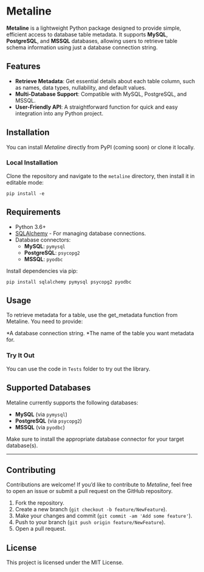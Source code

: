 # Metaline

**Metaline** is a lightweight Python package designed to provide simple, efficient access to database table metadata. It supports **MySQL**, **PostgreSQL**, and **MSSQL** databases, allowing users to retrieve table schema information using just a database connection string.

## Features

- **Retrieve Metadata**: Get essential details about each table column, such as names, data types, nullability, and default values.
- **Multi-Database Support**: Compatible with MySQL, PostgreSQL, and MSSQL.
- **User-Friendly API**: A straightforward function for quick and easy integration into any Python project.

## Installation

You can install *Metaline* directly from PyPI (coming soon) or clone it locally.

### Local Installation

Clone the repository and navigate to the `metaline` directory, then install it in editable mode:

`pip install -e`

## Requirements

- Python 3.6+
- [SQLAlchemy](https://www.sqlalchemy.org/) - For managing database connections.
- Database connectors:
  - **MySQL**: `pymysql`
  - **PostgreSQL**: `psycopg2`
  - **MSSQL**: `pyodbc`

Install dependencies via pip:

`pip install sqlalchemy pymysql psycopg2 pyodbc`

## Usage
To retrieve metadata for a table, use the get_metadata function from Metaline. You need to provide:

*A database connection string.
*The name of the table you want metadata for.

### Try It Out
You can use the code in `Tests` folder to try out the library.

## Supported Databases

Metaline currently supports the following databases:
- **MySQL** (via `pymysql`)
- **PostgreSQL** (via `psycopg2`)
- **MSSQL** (via `pyodbc`)

Make sure to install the appropriate database connector for your target database(s).

---

## Contributing

Contributions are welcome! If you’d like to contribute to *Metaline*, feel free to open an issue or submit a pull request on the GitHub repository.

1. Fork the repository.
2. Create a new branch (`git checkout -b feature/NewFeature`).
3. Make your changes and commit (`git commit -am 'Add some feature'`).
4. Push to your branch (`git push origin feature/NewFeature`).
5. Open a pull request.

## License

This project is licensed under the MIT License.

